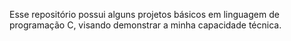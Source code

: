 Esse repositório possui alguns projetos básicos em linguagem de programação C, visando demonstrar a minha capacidade técnica.
